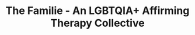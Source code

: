 ---
title: "The Familie - An LGBTQIA+ Affirming Therapy Collective"
description: An LGBTQIA+ Affirming Therapy Collective, Serving 40 US States
keywords: "lgbt therapy, gender affirming therapy, lgbt relationship therapy"
transparentHeader: true
mastImage: home-mast
---